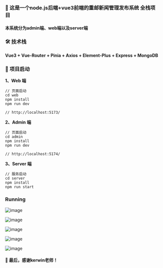 ### 🌈 这是一个node.js后端+vue3前端的重邮新闻管理发布系统 全栈项目
#### 本系统分为admin端、web端以及server端
### 🛠️ 技术栈
#### Vue3 + Vue-Router + Pinia + Axios + Element-Plus + Express + MongoDB
### 🚀 项目启动
**1、Web 端**

```
// 页面启动
cd web
npm install
npm run dev

// http://localhost:5173/
```

**2、Admin 端**
```
// 页面启动
cd admin
npm install
npm run dev

// http://localhost:5174/
```

**3、Server 端**
```
// 服务启动
cd server
npm install
npm run start
```
### Running
![image](https://github.com/user-attachments/assets/86b3faf7-c4dd-40bb-be58-d542cdc68c70)

![image](https://github.com/user-attachments/assets/12a87eb9-072d-4fa7-a8d6-c5e7b49514a8)

![image](https://github.com/user-attachments/assets/de25c784-b216-4c68-9fad-6148e0035dc2)

![image](https://github.com/user-attachments/assets/972df24d-aab6-4b1b-9234-a0bf70b2c14d)

![image](https://github.com/user-attachments/assets/bb9246a0-7697-4004-8a91-7a84788838a8)


#### 💖 最后，感谢kerwin老师！



